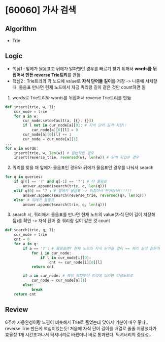 # [60060] 가사 검색
## Algorithm
- Trie

## Logic
- 핵심1 : 앞에가 물음표고 뒤에가 알파벳인 경우를 빠르기 찾기 위해서 **words를 뒤집어서 만든 reverse Trie트리**를 만듦
- 핵심2 : Trie트리의 각 노드에 value로 **자식 단어들 길이**를 저장 -> 나중에 서치할 때, 물음표 만나면 현재 노드에서 지금 쿼리랑 길이 같은 것만 count하면 됨
1. words로 Trie트리와 words를 뒤집어서 reverse Trie트리를 만듦
```python
def insert(trie, w, l):
    cur_node = trie
    for a in w:
        cur_node.setdefault(a, [{}, {}])
        if l not in cur_node[a][0]: # 자식 단어 길이 저장!!
            cur_node[a][0][l] = 0
        cur_node[a][0][l] += 1
        cur_node = cur_node[a][1]
...
for w in words:
    insert(trie, w, len(w)) # 일반적인 경우
    insert(reverse_trie, reversed(w), len(w)) # 단어 뒤집은 경우
```
2. 쿼리를 찾을 때 앞에가 물음표인 경우와 뒤에가 물음표인 경우를 나눠서 search
```python
for q in queries:
    if q[0] == '?' and q[-1] == '?': # 다 물음표
        answer.append(search(trie, q, len(q)))
    elif q[0] == '?': # 앞에가 물음표 -> 뒤집어서 단어검색!!!!!!
        answer.append(search(reverse_trie, reversed(q), len(q)))
    else: # 뒤에가 물음표
        answer.append(search(trie, q, len(q)))
```
3. search 시, 쿼리에서 물음표를 만나면 현재 노드의 value(자식 단어 길이 저장해둠)를 확인 -> 자식 단어 중 쿼리랑 길이 같은 것 count
```python
def search(trie, q, l):
    cur_node = trie
    cnt = 0
    for a in q:
        if a == '?': # 물음표면? 현재 노드의 자식 단어들 길이 == 쿼리 길이 같은거 count
            for i in cur_node:
                if l in cur_node[i][0]:
                    cnt += cur_node[i][0][l]
            return cnt

        if a in cur_node: # 해당 알파벳이 트리에 있으면 다음노드로
            cur_node = cur_node[a][1]
        else:
            break
    return cnt
```

## Review
6주차 자동완성이랑 느낌이 비슷해서 Trie로 풀었는데 맞아서 기분이 매우 좋다.. reverse Trie 만든게 핵심이었는듯! 처음에 자식 단어 길이를 배열로 줄줄 저장했다가 효율성 1개 시간초과나서 딕셔너리로 바꿨더니 바로 통과됐다. 딕셔너리의 중요성..